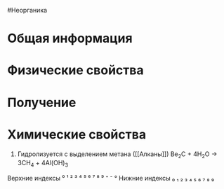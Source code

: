 #Неорганика 
# Общая информация
# Физические свойства
# Получение
# Химические свойства
1. Гидролизуется с выделением метана ([[Алканы]])
Be<sub>2</sub>C + 4H<sub>2</sub>O → 3CH<sub>4</sub> + 4Al(OH)<sub>3</sub> 

Верхние индексы ⁰ ¹ ² ³ ⁴ ⁵ ⁶ ⁷ ⁸ ⁹ ⁺ ⁻ °
Нижние индексы ₀ ₁ ₂ ₃ ₄ ₅ ₆ ₇ ₈ ₉ 